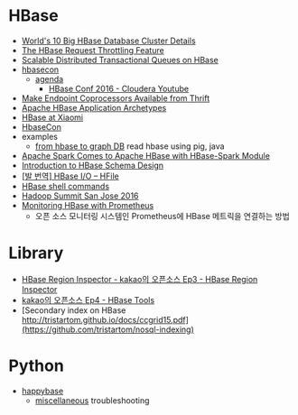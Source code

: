 HBase
=====
* [World's 10 Big HBase Database Cluster Details](http://blog.bizosys.com/2014/05/worlds-10-big-hbase-database-cluster.html)
* [The HBase Request Throttling Feature](https://blogs.apache.org/hbase/entry/the_hbase_request_throttling_feature)
* [Scalable Distributed Transactional Queues on HBase](http://blog.cask.co/2015/05/scalable-distributed-transactional-queues/)
* [hbasecon](http://hbasecon.com/)
  * [agenda](http://www.hbasecon.com/#agenda)
    * [HBase Conf 2016 - Cloudera Youtube](https://www.youtube.com/playlist?list=PLe-h9HrA9qfDVOeNh1l_T5HvwvkO9raWy)
* [Make Endpoint Coprocessors Available from Thrift](https://issues.apache.org/jira/browse/HBASE-5600)
* [Apache HBase Application Archetypes](http://www.slideshare.net/cloudera/141120-hbasearchetypesstratahw142)
* [HBase at Xiaomi](http://www.slideshare.net/HBaseCon/features-session-4)
* [HbaseCon](http://www.slideshare.net/HBaseCon)
* examples
  * [from hbase to graph DB](https://gist.github.com/hyunjun/55f83bfd91e2b1e24f46) read hbase using pig, java
* [Apache Spark Comes to Apache HBase with HBase-Spark Module](http://blog.cloudera.com/blog/2015/08/apache-spark-comes-to-apache-hbase-with-hbase-spark-module/?elq=b8eb31d395f14250a2c264604a98ed0e&elqCampaignId=987&elqaid=2217&elqat=1&elqTrackId=8472a26fbfcb4511b1a86953234a7bed)
* [Introduction to HBase Schema Design](http://0b4af6cdc2f0c5998459-c0245c5c937c5dedcca3f1764ecc9b2f.r43.cf2.rackcdn.com/9353-login1210_khurana.pdf)
* [[발 번역] HBase I/O – HFile](https://charsyam.wordpress.com/2012/07/01/발-번역-hbase-io-hfile/)
* [HBase shell commands](https://learnhbase.wordpress.com/2013/03/02/hbase-shell-commands/)
* [Hadoop Summit San Jose 2016](https://www.youtube.com/playlist?list=PLKnYDs_-dq16K1NH83Bke2dGGUO3YKZ5b)
* [Monitoring HBase with Prometheus](https://blog.godatadriven.com/hbase-prometheus-monitoring)
  * 오픈 소스 모니터링 시스템인 Prometheus에 HBase 메트릭을 연결하는 방법

# Library
* [HBase Region Inspector - kakao의 오픈소스 Ep3 - HBase Region Inspector](http://tech.kakao.com/2016/03/11/opensource-3-hri/)
* [kakao의 오픈소스 Ep4 - HBase Tools](http://tech.kakao.com/2016/03/24/opensource-4-hbase-tools/)
* [Secondary index on HBase http://tristartom.github.io/docs/ccgrid15.pdf](https://github.com/tristartom/nosql-indexing)

# Python
* [happybase](https://happybase.readthedocs.org/en/latest/user.html)
  * [miscellaneous](https://gist.github.com/hyunjun/0f5f21b45d7d2c02c564) troubleshooting
